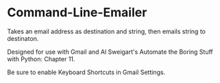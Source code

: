 # Command-Line-Emailer

Takes an email address as destination and string, then emails string to destinaton.

Designed for use with Gmail and Al Sweigart's Automate the Boring Stuff with Python: Chapter 11.

Be sure to enable Keyboard Shortcuts in Gmail Settings.
